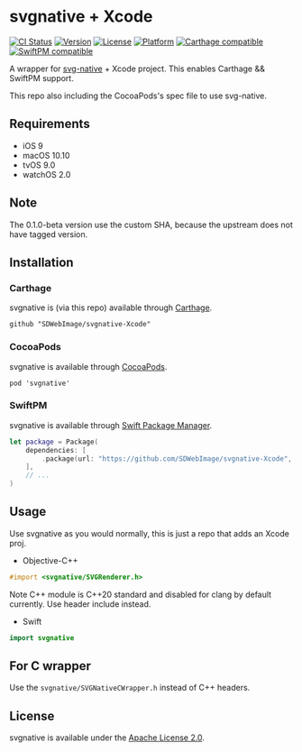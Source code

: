# svgnative + Xcode

[![CI Status](http://img.shields.io/travis/SDWebImage/svgnative-Xcode.svg?style=flat)](https://travis-ci.org/SDWebImage/svgnative-Xcode)
[![Version](https://img.shields.io/cocoapods/v/svgnative.svg?style=flat)](http://cocoapods.org/pods/svgnative)
[![License](https://img.shields.io/cocoapods/l/svgnative.svg?style=flat)](http://cocoapods.org/pods/svgnative)
[![Platform](https://img.shields.io/cocoapods/p/svgnative.svg?style=flat)](http://cocoapods.org/pods/svgnative)
[![Carthage compatible](https://img.shields.io/badge/Carthage-compatible-4BC51D.svg?style=flat)](https://github.com/SDWebImage/svgnative-Xcode)
[![SwiftPM compatible](https://img.shields.io/badge/SwiftPM-compatible-brightgreen.svg)](https://swift.org/package-manager/)

A wrapper for [svg-native](https://github.com/adobe/svg-native-viewer) + Xcode project.
This enables Carthage && SwiftPM support.

This repo also including the CocoaPods's spec file to use svg-native.

## Requirements

+ iOS 9
+ macOS 10.10
+ tvOS 9.0
+ watchOS 2.0

## Note

The 0.1.0-beta version use the custom SHA, because the upstream does not have tagged version.

## Installation

### Carthage

svgnative is (via this repo) available through [Carthage](https://github.com/Carthage/Carthage).

```
github "SDWebImage/svgnative-Xcode"
```

### CocoaPods

svgnative is available through [CocoaPods](https://github.com/CocoaPods/CocoaPods).

```
pod 'svgnative'
```

### SwiftPM

svgnative is available through [Swift Package Manager](https://img.shields.io/badge/SwiftPM-compatible-brightgreen.svg).

```swift
let package = Package(
    dependencies: [
        .package(url: "https://github.com/SDWebImage/svgnative-Xcode", from: "0.2.0")
    ],
    // ...
)
```

## Usage

Use svgnative as you would normally, this is just a repo that adds an Xcode proj.

+ Objective-C++

```objective-c
#import <svgnative/SVGRenderer.h>
```

Note C++ module is C++20 standard and disabled for clang by default currently. Use header include instead.

+ Swift

```swift
import svgnative
```

## For C wrapper

Use the `svgnative/SVGNativeCWrapper.h` instead of C++ headers.

## License

svgnative is available under the [Apache License 2.0](https://github.com/adobe/svg-native-viewer/blob/main/LICENSE).


